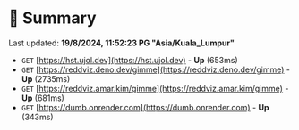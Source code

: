 # 📖 Summary
Last updated: **19/8/2024, 11:52:23 PG "Asia/Kuala_Lumpur"**

- `GET` [https://hst.ujol.dev](https://hst.ujol.dev) - **Up** (653ms)
- `GET` [https://reddviz.deno.dev/gimme](https://reddviz.deno.dev/gimme) - **Up** (2735ms)
- `GET` [https://reddviz.amar.kim/gimme](https://reddviz.amar.kim/gimme) - **Up** (681ms)
- `GET` [https://dumb.onrender.com](https://dumb.onrender.com) - **Up** (343ms)
